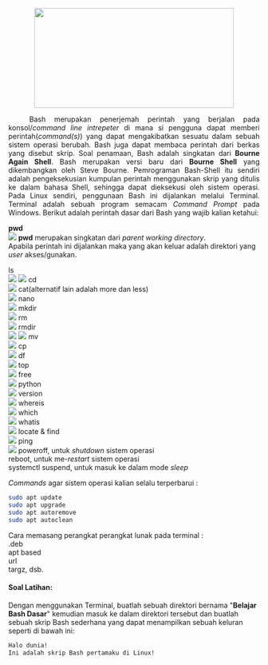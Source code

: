 <p align="center">
<img src="https://i.imgur.com/mrz6KQC.jpg" width=400 height=200>
</p>
<p align=justify>&emsp;&emsp;&emsp;Bash merupakan penerjemah perintah yang berjalan pada konsol/<i>command line intrepeter</i> di mana si pengguna dapat memberi perintah(<i>command(s)</i>) yang dapat mengakibatkan sesuatu dalam sebuah sistem operasi berubah. Bash juga dapat membaca perintah dari berkas yang disebut skrip. Soal penamaan, Bash adalah singkatan dari <b>Bourne Again Shell</b>. Bash merupakan versi baru dari <b>Bourne Shell</b> yang dikembangkan oleh Steve Bourne. Pemrograman Bash-Shell itu sendiri adalah pengeksekusian kumpulan perintah menggunakan skrip yang ditulis ke dalam bahasa Shell, sehingga dapat dieksekusi oleh sistem operasi. Pada Linux sendiri, penggunaan Bash ini dijalankan melalui Terminal. Terminal adalah sebuah program semacam <i>Command Prompt</i> pada Windows. Berikut adalah perintah dasar dari Bash yang wajib kalian ketahui:</p>

<strong>pwd</strong><br>
<img src="https://i.imgur.com/gD1p5AB.jpg">
<strong>pwd</strong> merupakan singkatan dari <i>parent working directory</i>.<br>
Apabila perintah ini dijalankan maka yang akan keluar adalah direktori yang <i>user</i> akses/gunakan.<br>

ls<br>
<img src="https://i.imgur.com/tZ0tfy3.jpg">
<img src="https://i.imgur.com/fdbgNRU.jpg">
cd<br>
<img src="https://i.imgur.com/qpsMMXl.jpg">
cat(alternatif lain adalah more dan less)<br>
<img src="https://i.imgur.com/NmvXtbW.jpg">
nano<br>
<img src="https://i.imgur.com/kxKpeOc.jpg">
mkdir<br>
<img src="https://i.imgur.com/31GqdYN.jpg">
rm<br>
<img src="https://i.imgur.com/lKqlFlA.jpg">
rmdir<br>
<img src="https://i.imgur.com/iZZSk6J.jpg">
<img src="https://i.imgur.com/1lm23Mx.jpg">
mv<br>
<img src="https://i.imgur.com/QhszljR.jpg">
cp<br>
<img src="https://i.imgur.com/MkFlgju.jpg">
df<br>
<img src="https://i.imgur.com/7vAOTk0.jpg">
top<br>
<img src="https://i.imgur.com/Hisy2iL.jpg">
free<br>
<img src="https://i.imgur.com/U1atX7t.jpg">
python<br>
<img src="https://i.imgur.com/MvFLai5.jpg">
version<br>
<img src="https://i.imgur.com/aVH4kFt.jpg">
whereis<br>
<img src="https://i.imgur.com/1f9urIx.jpg">
which<br>
<img src="https://i.imgur.com/WvLDD4t.jpg">
whatis<br>
<img src="https://i.imgur.com/ECiZDgB.jpg">
locate & find<br>
<img src="https://i.imgur.com/U1q8HEX.jpg">
ping<br>
<img src="https://i.imgur.com/U5qZttP.jpg">
poweroff, untuk <i>shutdown</i> sistem operasi<br>
reboot, untuk me-<i>restart</i> sistem operasi<br>
systemctl suspend, untuk masuk ke dalam mode <i>sleep</i><br>

<i>Commands</i> agar sistem operasi kalian selalu terperbarui :<br>
```bash
sudo apt update
sudo apt upgrade
sudo apt autoremove
sudo apt autoclean
```
Cara memasang perangkat perangkat lunak pada terminal :<br>
.deb<br>
apt based<br>
url<br>
targz, dsb.
#### Soal Latihan:
Dengan menggunakan Terminal, buatlah sebuah direktori bernama "<b>Belajar Bash Dasar</b>" kemudian masuk ke dalam direktori tersebut dan buatlah sebuah skrip Bash sederhana yang dapat menampilkan sebuah keluran seperti di bawah ini:
```bash
Halo dunia!
Ini adalah skrip Bash pertamaku di Linux!
```
